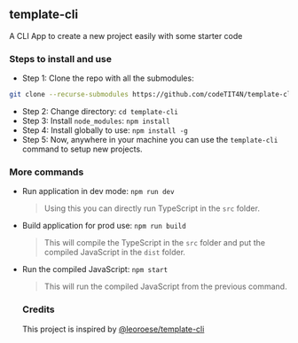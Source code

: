 ## template-cli

A CLI App to create a new project easily with some starter code

### Steps to install and use

- Step 1: Clone the repo with all the submodules:

```bash
git clone --recurse-submodules https://github.com/codeTIT4N/template-cli
```

- Step 2: Change directory: `cd template-cli`
- Step 3: Install `node_modules`: `npm install`
- Step 4: Install globally to use: `npm install -g`
- Step 5: Now, anywhere in your machine you can use the `template-cli` command to setup new projects.

### More commands

- Run application in dev mode: `npm run dev`

  > Using this you can directly run TypeScript in the `src` folder.

- Build application for prod use: `npm run build`

  > This will compile the TypeScript in the `src` folder and put the compiled JavaScript in the `dist` folder.

- Run the compiled JavaScript: `npm start`

  > This will run the compiled JavaScript from the previous command.

  ### Credits

  This project is inspired by [@leoroese/template-cli](https://github.com/leoroese/template-cli)
